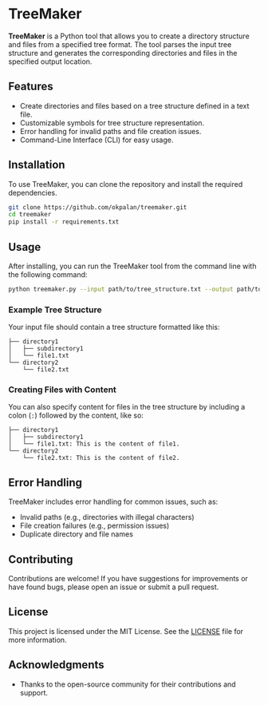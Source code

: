 
# TreeMaker

**TreeMaker** is a Python tool that allows you to create a directory structure and files from a specified tree format. The tool parses the input tree structure and generates the corresponding directories and files in the specified output location.

## Features

- Create directories and files based on a tree structure defined in a text file.
- Customizable symbols for tree structure representation.
- Error handling for invalid paths and file creation issues.
- Command-Line Interface (CLI) for easy usage.

## Installation

To use TreeMaker, you can clone the repository and install the required dependencies.

```bash
git clone https://github.com/okpalan/treemaker.git
cd treemaker
pip install -r requirements.txt
```

## Usage

After installing, you can run the TreeMaker tool from the command line with the following command:

```bash
python treemaker.py --input path/to/tree_structure.txt --output path/to/output_directory
```

### Example Tree Structure

Your input file should contain a tree structure formatted like this:

```
├── directory1
│   ├── subdirectory1
│   └── file1.txt
└── directory2
    └── file2.txt
```

### Creating Files with Content

You can also specify content for files in the tree structure by including a colon (`:`) followed by the content, like so:

```
├── directory1
│   ├── subdirectory1
│   └── file1.txt: This is the content of file1.
└── directory2
    └── file2.txt: This is the content of file2.
```

## Error Handling

TreeMaker includes error handling for common issues, such as:
- Invalid paths (e.g., directories with illegal characters)
- File creation failures (e.g., permission issues)
- Duplicate directory and file names

## Contributing

Contributions are welcome! If you have suggestions for improvements or have found bugs, please open an issue or submit a pull request. 

## License

This project is licensed under the MIT License. See the [LICENSE](LICENSE) file for more information.

## Acknowledgments

- Thanks to the open-source community for their contributions and support.
